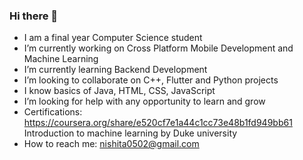 ### Hi there 👋
- I am a final year Computer Science student
- I’m currently working on Cross Platform Mobile Development and Machine Learning
- I’m currently learning Backend Development
- I’m looking to collaborate on C++, Flutter and Python projects
- I know basics of Java, HTML, CSS, JavaScript
- I’m looking for help with any opportunity to learn and grow
- Certifications: https://coursera.org/share/e520cf7e1a44c1cc73e48b1fd949bb61 Introduction to machine learning by Duke university
- How to reach me: nishita0502@gmail.com
  

  
